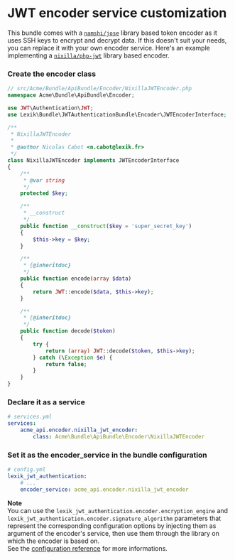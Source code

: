 JWT encoder service customization
=================================

This bundle comes with a [`namshi/jose`](https://github.com/namshi/jose) library based token encoder as it uses SSH keys to encrypt and decrypt data.
If this doesn't suit your needs, you can replace it with your own encoder service. Here's an example implementing a [`nixilla/php-jwt`](https://github.com/nixilla/php-jwt) library based encoder.

### Create the encoder class

``` php
// src/Acme/Bundle/ApiBundle/Encoder/NixillaJWTEncoder.php
namespace Acme\Bundle\ApiBundle\Encoder;

use JWT\Authentication\JWT;
use Lexik\Bundle\JWTAuthenticationBundle\Encoder\JWTEncoderInterface;

/**
 * NixillaJWTEncoder
 *
 * @author Nicolas Cabot <n.cabot@lexik.fr>
 */
class NixillaJWTEncoder implements JWTEncoderInterface
{
    /**
     * @var string
     */
    protected $key;

    /**
     * __construct
     */
    public function __construct($key = 'super_secret_key')
    {
        $this->key = $key;
    }

    /**
     * {@inheritdoc}
     */
    public function encode(array $data)
    {
        return JWT::encode($data, $this->key);
    }

    /**
     * {@inheritdoc}
     */
    public function decode($token)
    {
        try {
            return (array) JWT::decode($token, $this->key);
        } catch (\Exception $e) {
            return false;
        }
    }
}
```

### Declare it as a service

``` yaml
# services.yml
services:
    acme_api.encoder.nixilla_jwt_encoder:
        class: Acme\Bundle\ApiBundle\Encoder\NixillaJWTEncoder
```

### Set it as the encoder_service in the bundle configuration

``` yaml
# config.yml
lexik_jwt_authentication:
    # ...
    encoder_service: acme_api.encoder.nixilla_jwt_encoder
```

__Note__  
You can use the `lexik_jwt_authentication.encoder.encryption_engine` and `lexik_jwt_authentication.encoder.signature_algorithm` parameters that represent the corresponding configuration options by injecting them as argument of the encoder's service, then use them through the library on which the encoder is based on.  
See the [configuration reference](1-configuration-reference.md) for more informations.

